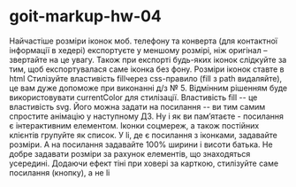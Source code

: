 # goit-markup-hw-04

Найчастіше розміри іконок моб. телефону та конверта (для контактної інформації в хедері) експортуєте у меншому розмірі, ніж оригінал – звертайте на це увагу. Також при експорті будь-яких іконок слідкуйте за тим, щоб експортувалася саме іконка без фону. Розміри іконок ставте в html
Стилізуйте властивість fillчерез css-правило (fill з path видаляйте), це вам дуже допоможе при виконанні д/з № 5. Відмінним рішенням буде використовувати currentColor для стилізації.
Властивість fill -- це властивість svg. Його можна задати на посилання -- ви тим самим спростите анімацію у наступному ДЗ. Ну і як ви пам’ятаєте - посилання є інтерактивним елементом.
Іконки соцмереж, а також постійних клієнтів групуйте як список.
У li, де є посилання з іконками, задавайте розміри. А на посилання задавайте 100% ширини і висоти батька. Не добре задавати розміри за рахунок елементів, що знаходяться усередині.
Додаючи ефект тіні при ховері за карткою, стилізуйте саме посилання (кнопку), а не li